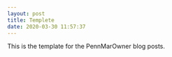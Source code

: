 ```yaml
---
layout: post
title: Templete
date: 2020-03-30 11:57:37
---
```


This is the template for the PennMarOwner blog posts.